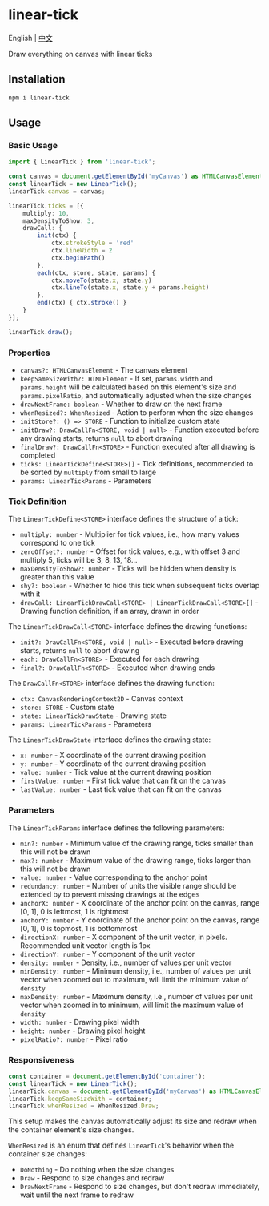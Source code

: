 # linear-tick

English | [中文](README_CN.md)

Draw everything on canvas with linear ticks

## Installation

```bash
npm i linear-tick
```

## Usage

### Basic Usage

```typescript
import { LinearTick } from 'linear-tick';

const canvas = document.getElementById('myCanvas') as HTMLCanvasElement;
const linearTick = new LinearTick();
linearTick.canvas = canvas;

linearTick.ticks = [{
    multiply: 10,
    maxDensityToShow: 3,
    drawCall: {
        init(ctx) {
            ctx.strokeStyle = 'red'
            ctx.lineWidth = 2
            ctx.beginPath()
        },
        each(ctx, store, state, params) {
            ctx.moveTo(state.x, state.y)
            ctx.lineTo(state.x, state.y + params.height)
        },
        end(ctx) { ctx.stroke() }
    }
}];

linearTick.draw();
```

### Properties

- `canvas?: HTMLCanvasElement` - The canvas element
- `keepSameSizeWith?: HTMLElement` - If set, `params.width` and `params.height` will be calculated based on this element's size and `params.pixelRatio`, and automatically adjusted when the size changes
- `drawNextFrame: boolean` - Whether to draw on the next frame
- `whenResized?: WhenResized` - Action to perform when the size changes
- `initStore?: () => STORE` - Function to initialize custom state
- `initDraw?: DrawCallFn<STORE, void | null>` - Function executed before any drawing starts, returns `null` to abort drawing
- `finalDraw?: DrawCallFn<STORE>` - Function executed after all drawing is completed
- `ticks: LinearTickDefine<STORE>[]` - Tick definitions, recommended to be sorted by `multiply` from small to large
- `params: LinearTickParams` - Parameters

### Tick Definition

The `LinearTickDefine<STORE>` interface defines the structure of a tick:

- `multiply: number` - Multiplier for tick values, i.e., how many values correspond to one tick
- `zeroOffset?: number` - Offset for tick values, e.g., with offset 3 and multiply 5, ticks will be 3, 8, 13, 18...
- `maxDensityToShow?: number` - Ticks will be hidden when density is greater than this value
- `shy?: boolean` - Whether to hide this tick when subsequent ticks overlap with it
- `drawCall: LinearTickDrawCall<STORE> | LinearTickDrawCall<STORE>[]` - Drawing function definition, if an array, drawn in order

The `LinearTickDrawCall<STORE>` interface defines the drawing functions:

- `init?: DrawCallFn<STORE, void | null>` - Executed before drawing starts, returns `null` to abort drawing
- `each: DrawCallFn<STORE>` - Executed for each drawing
- `final?: DrawCallFn<STORE>` - Executed when drawing ends

The `DrawCallFn<STORE>` interface defines the drawing function:

- `ctx: CanvasRenderingContext2D` - Canvas context
- `store: STORE` - Custom state
- `state: LinearTickDrawState` - Drawing state
- `params: LinearTickParams` - Parameters

The `LinearTickDrawState` interface defines the drawing state:

- `x: number` - X coordinate of the current drawing position
- `y: number` - Y coordinate of the current drawing position
- `value: number` - Tick value at the current drawing position
- `firstValue: number` - First tick value that can fit on the canvas
- `lastValue: number` - Last tick value that can fit on the canvas

### Parameters

The `LinearTickParams` interface defines the following parameters:

- `min?: number` - Minimum value of the drawing range, ticks smaller than this will not be drawn
- `max?: number` - Maximum value of the drawing range, ticks larger than this will not be drawn
- `value: number` - Value corresponding to the anchor point
- `redundancy: number` - Number of units the visible range should be extended by to prevent missing drawings at the edges
- `anchorX: number` - X coordinate of the anchor point on the canvas, range [0, 1], 0 is leftmost, 1 is rightmost
- `anchorY: number` - Y coordinate of the anchor point on the canvas, range [0, 1], 0 is topmost, 1 is bottommost
- `directionX: number` - X component of the unit vector, in pixels. Recommended unit vector length is 1px
- `directionY: number` - Y component of the unit vector
- `density: number` - Density, i.e., number of values per unit vector
- `minDensity: number` - Minimum density, i.e., number of values per unit vector when zoomed out to maximum, will limit the minimum value of `density`
- `maxDensity: number` - Maximum density, i.e., number of values per unit vector when zoomed in to minimum, will limit the maximum value of `density`
- `width: number` - Drawing pixel width
- `height: number` - Drawing pixel height
- `pixelRatio?: number` - Pixel ratio

### Responsiveness

```typescript
const container = document.getElementById('container');
const linearTick = new LinearTick();
linearTick.canvas = document.getElementById('myCanvas') as HTMLCanvasElement;
linearTick.keepSameSizeWith = container;
linearTick.whenResized = WhenResized.Draw;
```

This setup makes the canvas automatically adjust its size and redraw when the container element's size changes.

`WhenResized` is an enum that defines `LinearTick`'s behavior when the container size changes:

- `DoNothing` - Do nothing when the size changes
- `Draw` - Respond to size changes and redraw
- `DrawNextFrame` - Respond to size changes, but don't redraw immediately, wait until the next frame to redraw
